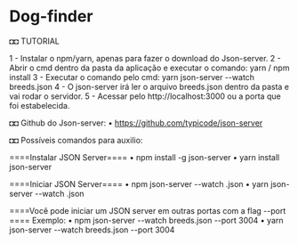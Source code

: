 # Dog-finder

◘◘
TUTORIAL

1 - Instalar o npm/yarn, apenas para fazer o download do Json-server.
2 - Abrir o cmd dentro da pasta da aplicação e executar o comando: yarn / npm install
3 - Executar o comando pelo cmd: yarn json-server --watch breeds.json
4 - O json-server irá ler o arquivo breeds.json dentro da pasta e vai rodar o servidor.
5 - Acessar pelo http://localhost:3000 ou a porta que foi estabelecida.


◘◘
Github do Json-server: 
• https://github.com/typicode/json-server

◘◘
Possíveis comandos para auxilio:

====Instalar JSON Server====
• npm install -g json-server
• yarn install json-server

====Iniciar JSON Server====
• npm json-server --watch <nome do arquivo json>.json
• yarn json-server --watch <nome do arquivo json>.json

====Você pode iniciar um JSON server em outras portas com a flag --port ====
Exemplo:
• npm json-server --watch breeds.json --port 3004
• yarn json-server --watch breeds.json --port 3004
